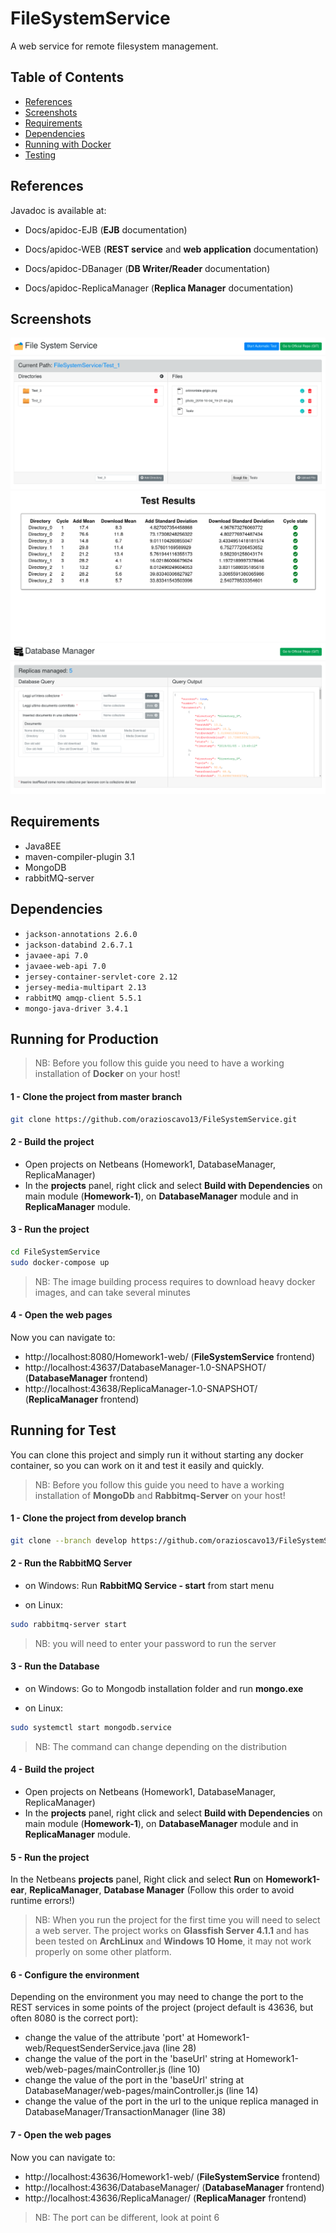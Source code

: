 
# FileSystemService
A web service for remote filesystem management.

## Table of Contents

- [References](#references)
- [Screenshots](#screenshots)
- [Requirements](#requirements)
- [Dependencies](#dependencies)
- [Running with Docker](#running-for-production)
- [Testing](#running-for-test)



## References

Javadoc is available at:

- Docs/apidoc-EJB (**EJB** documentation)

- Docs/apidoc-WEB  (**REST service** and **web application** documentation)

- Docs/apidoc-DBanager  (**DB Writer/Reader** documentation)

- Docs/apidoc-ReplicaManager  (**Replica Manager** documentation)



## Screenshots

![screenshot](screenshots/1.png)
![screenshot](screenshots/2.png)
![screenshot](screenshots/3.png)


## Requirements

- Java8EE
- maven-compiler-plugin 3.1
- MongoDB
- rabbitMQ-server


## Dependencies

- `jackson-annotations 2.6.0`
- `jackson-databind 2.6.7.1`
- `javaee-api 7.0`
- `javaee-web-api 7.0`
- `jersey-container-servlet-core 2.12`
- `jersey-media-multipart 2.13`
- `rabbitMQ amqp-client 5.5.1`
- `mongo-java-driver 3.4.1`

## Running for Production

>NB: Before you follow this guide you need to have a working installation of **Docker** on your host!

#### 1 - Clone the project from master branch
```bash
git clone https://github.com/orazioscavo13/FileSystemService.git
```
#### 2 - Build the project
- Open projects on Netbeans (Homework1, DatabaseManager, ReplicaManager)
- In the **projects** panel, right click and select **Build with Dependencies** on main module (**Homework-1**), on **DatabaseManager** module and in **ReplicaManager** module.

#### 3 - Run the project
```bash
cd FileSystemService
sudo docker-compose up
```
>NB: The image building process requires to download heavy docker images, and can take several minutes

#### 4 - Open the web pages
Now you can navigate to:
- http://localhost:8080/Homework1-web/ (**FileSystemService** frontend)
- http://localhost:43637/DatabaseManager-1.0-SNAPSHOT/ (**DatabaseManager** frontend)
- http://localhost:43638/ReplicaManager-1.0-SNAPSHOT/ (**ReplicaManager** frontend)

## Running for Test
You can clone this project and simply run it without starting any docker container, so you can work on it and test it easily and quickly.
>NB: Before you follow this guide you need to have a working installation of **MongoDb** and **Rabbitmq-Server** on your host!
#### 1 - Clone the project from develop branch
```bash
git clone --branch develop https://github.com/orazioscavo13/FileSystemService.git
```

#### 2 - Run the RabbitMQ Server
- on Windows:
Run **RabbitMQ Service - start** from start menu

- on Linux:
 ```bash
sudo rabbitmq-server start
```
> NB: you will need to enter your password to run the server


#### 3 - Run the Database
- on Windows:
Go to Mongodb installation folder and run **mongo.exe**

- on Linux:
```bash
sudo systemctl start mongodb.service
```
>NB: The command can change depending on the distribution

#### 4 - Build the project
- Open projects on Netbeans (Homework1, DatabaseManager, ReplicaManager)
- In the **projects** panel, right click and select **Build with Dependencies** on main module (**Homework-1**), on **DatabaseManager** module and in **ReplicaManager** module.


#### 5 - Run the project
In the Netbeans **projects** panel, Right click and select **Run** on **Homework1-ear**, **ReplicaManager**, **Database Manager** (Follow this order to avoid runtime errors!)
>NB: When you run the project for the first time you will need to select a web server. 
The project works on **Glassfish Server 4.1.1** and has been tested on **ArchLinux** and **Windows 10 Home**, it may not work properly on some other platform.

#### 6 - Configure the environment
Depending on the environment you may need to change the port to the REST services in some points of the project (project default is 43636, but often 8080 is the correct port):
- change the value of the attribute 'port' at Homework1-web/RequestSenderService.java (line 28)
- change the value of the port in the 'baseUrl' string at Homework1-web/web-pages/mainController.js (line 10)
- change the value of the port in the 'baseUrl' string at DatabaseManager/web-pages/mainController.js (line 14)
- change the value of the port in the url to the unique replica managed in DatabaseManager/TransactionManager (line 38)

#### 7 - Open the web pages
Now you can navigate to:
- http://localhost:43636/Homework1-web/ (**FileSystemService** frontend)
- http://localhost:43636/DatabaseManager/ (**DatabaseManager** frontend)
- http://localhost:43636/ReplicaManager/ (**ReplicaManager** frontend)

>NB: The port can be different, look at point 6
